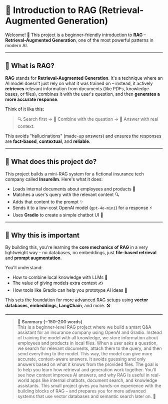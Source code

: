 # 🧠 Introduction to RAG (Retrieval-Augmented Generation)

Welcome! 👋 This project is a beginner-friendly introduction to **RAG – Retrieval-Augmented Generation**, one of the most powerful patterns in modern AI.

---

## 🤖 What is RAG?

**RAG** stands for **Retrieval-Augmented Generation**. It's a technique where an AI model doesn't just rely on what it was trained on – instead, it actively **retrieves** relevant information from documents (like PDFs, knowledge bases, or files), combines it with the user's question, and then **generates a more accurate response**.

Think of it like this:
> 🔍 Search first → 🧩 Combine with the question → 💬 Answer with real context.

This avoids "hallucinations" (made-up answers) and ensures the responses are **fact-based**, **contextual**, and **reliable**.

---

## 📌 What does this project do?

This project builds a mini-RAG system for a fictional insurance tech company called **Insurellm**. Here's what it does:

- Loads internal documents about employees and products 📂
- Matches a user's query with the relevant content 🔍
- Adds that content to the prompt ✨
- Sends it to a low-cost OpenAI model (`gpt-4o-mini`) for a response ⚡
- Uses **Gradio** to create a simple chatbot UI 💬

---

## 🎯 Why this is important

By building this, you're learning the **core mechanics of RAG** in a very lightweight way – no databases, no embeddings, just **file-based retrieval** and **prompt augmentation**.

You'll understand:
- How to combine local knowledge with LLMs 📘
- The value of giving models extra context ✍️
- How tools like Gradio can help you prototype AI ideas 🚀

This sets the foundation for more advanced RAG setups using **vector databases, embeddings, LangChain**, and more. 🛠️

---

> 🧠 **Summary (~150–200 words)**  
This is a beginner-level RAG project where we build a smart Q&A assistant for an insurance company using OpenAI and Gradio. Instead of training the model with all knowledge, we store information about employees and products in local files. When a user asks a question, we search for relevant documents, attach them to the query, and then send everything to the model. This way, the model can give more accurate, context-aware answers. It avoids guessing and only answers based on what it knows from the provided files. The goal is to help you learn how retrieval and generation work together. You’ll see how context improves AI answers, and why RAG is useful in real-world apps like internal chatbots, document search, and knowledge assistants. This small project gives you hands-on experience with the building blocks of RAG – and prepares you for more advanced systems that use vector databases and semantic search later on. 🚀

